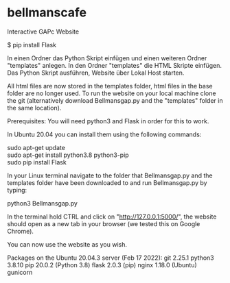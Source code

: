 # bellmanscafe
Interactive GAPc Website


$ pip install Flask

In einen Ordner das Python Skript einfügen und einen weiteren Ordner "templates" anlegen. In den Ordner "templates" die HTML Skripte einfügen. Das Python Skript ausführen, Website über Lokal Host starten.

All html files are now stored in the templates folder, html files in the base folder are no longer used.
To run the website on your local machine clone the git (alternatively download Bellmansgap.py and the "templates" folder in the same location). 

Prerequisites:
You will need python3 and Flask in order for this to work. 

In Ubuntu 20.04 you can install them using the following commands: 

sudo apt-get update <br> sudo apt-get install python3.8 python3-pip <br> sudo pip install Flask 

In your Linux terminal navigate to the folder that Bellmansgap.py and the templates folder have been downloaded to and run Bellmansgap.py by typing: 

python3 Bellmansgap.py

In the terminal hold CTRL and click on "http://127.0.0.1:5000/", the website should open as a new tab in your browser (we tested this on Google Chrome).

You can now use the website as you wish.

Packages on the Ubuntu 20.04.3 server (Feb 17 2022):
git 2.25.1
python3 3.8.10
pip 20.0.2 (Python 3.8)
flask 2.0.3 (pip)
nginx 1.18.0 (Ubuntu)
gunicorn
